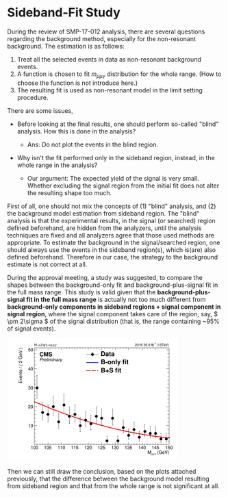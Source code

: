 # Sideband-Fit Study #

During the review of SMP-17-012 analysis, there are several questions regarding the background method, especially for the non-resonant background.
The estimation is as follows: 

1. Treat all the selected events in data as non-resonant background events.
2. A function is chosen to fit $m_{\mu\mu\gamma}$ distribution for the whole range. (How to choose the function is not introduce here.)
3. The resulting fit is used as non-resonant model in the limit setting procedure.

There are some issues,  

   * Before looking at the final results, one should perform so-called "blind" analysis. How this is done in the analysis?  
    
      * Ans: Do not plot the events in the blind region.

   * Why isn't the fit performed only in the sideband region, instead, in the whole range in the analysis?  

      * Our argument: The expected yield of the signal is very small. Whether excluding the signal region from the initial fit does not alter the resulting shape too much.

First of all, one should not mix the concepts of (1) "blind" analysis, and (2) the background model estimation from sideband region. The "blind" analysis is that the experimental results, in the signal (or searched) region defined beforehand, are hidden from the analyzers, until the analysis techniques are fixed and all analyzers agree that those used methods are appropriate. To estimate the background in the signal/searched region, one should always use the events in the sideband region(s), which is(are) also defined beforehand. Therefore in our case, the strategy to the background estimate is not correct at all.  

During the approval meeting, a study was suggested, to compare the shapes between the background-only fit and background-plus-signal fit in the full mass range. This study is valid given that the **background-plus-signal fit in the full mass range** is actually not too much different from **background-only components in sideband regions + signal component in signal region**, where the signal component takes care of the region, say, $ \pm 2\sigma $ of the signal distribution (that is, the range containing ~95% of signal events).

<img src="Fig/FixSignal/BkgSigFit_HJpsiG_Inclusive_Bernstein2.png" alt="drawing" width="398" height="286"/>

Then we can still draw the conclusion, based on the plots attached previously, that the difference between the background model resulting from sideband region and that from the whole range is not significant at all.
